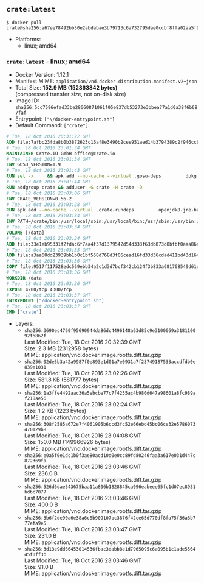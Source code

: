 ## `crate:latest`

```console
$ docker pull crate@sha256:a67ee78492bb50e2abdabae3b79713c6a732795dae0ccbf8ffa02aa5f91a70a4
```

-	Platforms:
	-	linux; amd64

### `crate:latest` - linux; amd64

-	Docker Version: 1.12.1
-	Manifest MIME: `application/vnd.docker.distribution.manifest.v2+json`
-	Total Size: **152.9 MB (152863842 bytes)**  
	(compressed transfer size, not on-disk size)
-	Image ID: `sha256:5cc7596efad33be28660871061f05e837db53273e3bbea77a1d0a38f6b687faf`
-	Entrypoint: `["\/docker-entrypoint.sh"]`
-	Default Command: `["crate"]`

```dockerfile
# Tue, 18 Oct 2016 20:31:22 GMT
ADD file:7afbc23fda8b0b3872623c16af8e3490b2cee951aed14b3794389c2f946cc8c7 in / 
# Tue, 18 Oct 2016 23:01:34 GMT
MAINTAINER Crate.IO GmbH office@crate.io
# Tue, 18 Oct 2016 23:01:34 GMT
ENV GOSU_VERSION=1.9
# Tue, 18 Oct 2016 23:01:43 GMT
RUN set -x     && apk add --no-cache --virtual .gosu-deps         dpkg         gnupg         curl     && export ARCH=$(echo $(dpkg --print-architecture) | cut -d"-" -f3)     && curl -o /usr/local/bin/gosu -fSL "https://github.com/tianon/gosu/releases/download/$GOSU_VERSION/gosu-$ARCH"     && curl -o /usr/local/bin/gosu.asc -fSL "https://github.com/tianon/gosu/releases/download/$GOSU_VERSION/gosu-$ARCH.asc"     && export GNUPGHOME="$(mktemp -d)"     && gpg --keyserver ha.pool.sks-keyservers.net --recv-keys B42F6819007F00F88E364FD4036A9C25BF357DD4     && gpg --batch --verify /usr/local/bin/gosu.asc /usr/local/bin/gosu     && rm -r "$GNUPGHOME" /usr/local/bin/gosu.asc     && chmod +x /usr/local/bin/gosu     && gosu nobody true     && apk del .gosu-deps
# Tue, 18 Oct 2016 23:01:44 GMT
RUN addgroup crate && adduser -G crate -H crate -D
# Tue, 18 Oct 2016 23:03:06 GMT
ENV CRATE_VERSION=0.56.2
# Tue, 18 Oct 2016 23:03:28 GMT
RUN apk add --no-cache --virtual .crate-rundeps         openjdk8-jre-base         python3         openssl         sigar     && apk add --no-cache --virtual .build-deps         curl         gnupg         tar     && curl -fSL -O https://cdn.crate.io/downloads/releases/crate-$CRATE_VERSION.tar.gz     && curl -fSL -O https://cdn.crate.io/downloads/releases/crate-$CRATE_VERSION.tar.gz.asc     && export GNUPGHOME="$(mktemp -d)"     && gpg --keyserver ha.pool.sks-keyservers.net --recv-keys 90C23FC6585BC0717F8FBFC37FAAE51A06F6EAEB     && gpg --batch --verify crate-$CRATE_VERSION.tar.gz.asc crate-$CRATE_VERSION.tar.gz     && rm -r "$GNUPGHOME" crate-$CRATE_VERSION.tar.gz.asc     && mkdir /crate     && tar -xf crate-$CRATE_VERSION.tar.gz -C /crate --strip-components=1     && ln -s /usr/bin/python3 /usr/bin/python     && rm /crate/plugins/sigar/lib/libsigar-amd64-linux.so     && chown -R crate /crate     && apk del .build-deps
# Tue, 18 Oct 2016 23:03:34 GMT
ENV PATH=/crate/bin:/usr/local/sbin:/usr/local/bin:/usr/sbin:/usr/bin:/sbin:/bin
# Tue, 18 Oct 2016 23:03:34 GMT
VOLUME [/data]
# Tue, 18 Oct 2016 23:03:34 GMT
ADD file:33e1eb95331f2fdac6f7aa4f37d1379542d54d333f63db873d8bfbf0aaa86e2d in /crate/config/crate.yml 
# Tue, 18 Oct 2016 23:03:35 GMT
ADD file:a3aa60dd23939bb1b0c1bf558d768d3f06cead16fd33d36cdad411bd43d16448 in /crate/config/logging.yml 
# Tue, 18 Oct 2016 23:03:36 GMT
COPY file:9517f117528edc569ebb34a2c1d3d7bcf342cb124f3b833a681768549d61ebfb in / 
# Tue, 18 Oct 2016 23:03:36 GMT
WORKDIR /data
# Tue, 18 Oct 2016 23:03:36 GMT
EXPOSE 4200/tcp 4300/tcp
# Tue, 18 Oct 2016 23:03:37 GMT
ENTRYPOINT ["/docker-entrypoint.sh"]
# Tue, 18 Oct 2016 23:03:37 GMT
CMD ["crate"]
```

-	Layers:
	-	`sha256:3690ec4760f95690944da86dc4496148a63d85c9e3100669a318110092f6862f`  
		Last Modified: Tue, 18 Oct 2016 20:32:39 GMT  
		Size: 2.3 MB (2312958 bytes)  
		MIME: application/vnd.docker.image.rootfs.diff.tar.gzip
	-	`sha256:02de5b3a42a9987f0e893e1d01a7e0931a7f23749187533accdfdb0e839e1031`  
		Last Modified: Tue, 18 Oct 2016 23:02:26 GMT  
		Size: 581.8 KB (581777 bytes)  
		MIME: application/vnd.docker.image.rootfs.diff.tar.gzip
	-	`sha256:1a3ffe4492aac36a5ebcbe77c7f4255ac4b980d647a98601a8fc989af218ae56`  
		Last Modified: Tue, 18 Oct 2016 23:02:24 GMT  
		Size: 1.2 KB (1223 bytes)  
		MIME: application/vnd.docker.image.rootfs.diff.tar.gzip
	-	`sha256:308f2585a672e7f4061905b6ccd3fc52e66ebd45bc06ce32e5786073470129b8`  
		Last Modified: Tue, 18 Oct 2016 23:04:08 GMT  
		Size: 150.0 MB (149966926 bytes)  
		MIME: application/vnd.docker.image.rootfs.diff.tar.gzip
	-	`sha256:e0a5f0e1dc1b0f3ae80acd10d0e0cc89fd80246faa3a617e031d447c872369fa`  
		Last Modified: Tue, 18 Oct 2016 23:03:46 GMT  
		Size: 236.0 B  
		MIME: application/vnd.docker.image.rootfs.diff.tar.gzip
	-	`sha256:526d6dae343675baa11a806b1828845ca096eabeee65fc1d07ec8931bdbc7077`  
		Last Modified: Tue, 18 Oct 2016 23:03:46 GMT  
		Size: 400.0 B  
		MIME: application/vnd.docker.image.rootfs.diff.tar.gzip
	-	`sha256:3b6f2de90a6e38a6c8b909107bc3876f42ce65d770df8fa75f56a8b777efa9e5`  
		Last Modified: Tue, 18 Oct 2016 23:03:47 GMT  
		Size: 231.0 B  
		MIME: application/vnd.docker.image.rootfs.diff.tar.gzip
	-	`sha256:3d13e9dd66453014536fbac3dabb8e1d7965095c6a095b1c1ade556445f0ff3b`  
		Last Modified: Tue, 18 Oct 2016 23:03:46 GMT  
		Size: 91.0 B  
		MIME: application/vnd.docker.image.rootfs.diff.tar.gzip
